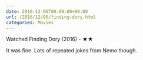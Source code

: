 ```yaml
---
date: 2016-12-06T00:00:00+00:00
url: /2016/12/06/finding-dory.html
categories: Movies
---
```

Watched Finding Dory (2016) - ★★

It was fine. Lots of repeated jokes from Nemo though.


